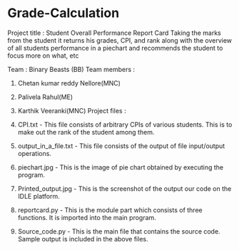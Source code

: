 # Grade-Calculation

Project title : Student Overall Performance Report Card Taking the marks from the student it returns his grades, CPI, and rank along with the overview of all students performance in a piechart and recommends the student to focus more on what, etc

Team : Binary Beasts (BB) Team members :

1) Chetan kumar reddy Nellore(MNC)

2) Palivela Rahul(ME)

3) Karthik Veeranki(MNC)
Project files :

1) CPI.txt - This file consists of arbitrary CPIs of various students. This is to make out the rank of the student among them.
2) output_in_a_file.txt - This file consists of the output of file input/output operations.
3) piechart.jpg - This is the image of pie chart obtained by executing the program.
4) Printed_output.jpg - This is the screenshot of the output our code on the IDLE platform.
5) reportcard.py - This is the module part which consists of three functions. It is imported into the main program.
6) Source_code.py - This is the main file that contains the source code.
Sample output is included in the above files.
